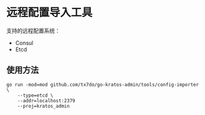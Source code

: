 # 远程配置导入工具

支持的远程配置系统：

- Consul
- Etcd

## 使用方法

```shell
go run -mod=mod github.com/tx7do/go-kratos-admin/tools/config-importer \
    --type=etcd \
    --addr=localhost:2379
    --proj=kratos_admin
```
